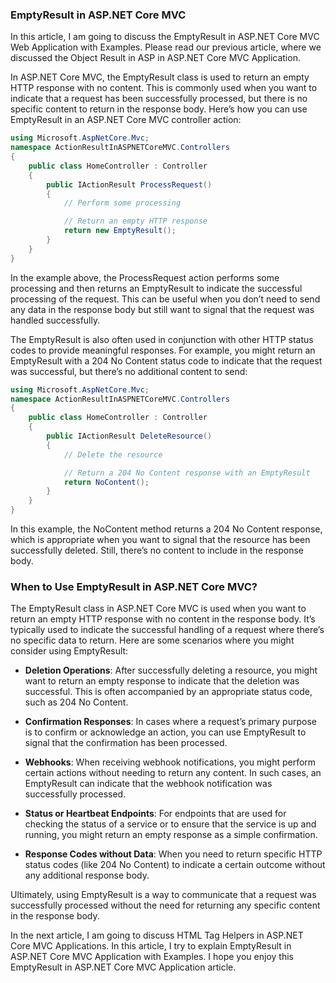 ### EmptyResult in ASP.NET Core MVC

In this article, I am going to discuss the EmptyResult in ASP.NET Core MVC Web Application with Examples. Please read our previous article, where we discussed the Object Result in ASP in ASP.NET Core MVC Application.

In ASP.NET Core MVC, the EmptyResult class is used to return an empty HTTP response with no content. This is commonly used when you want to indicate that a request has been successfully processed, but there is no specific content to return in the response body. Here’s how you can use EmptyResult in an ASP.NET Core MVC controller action:

```C#
using Microsoft.AspNetCore.Mvc;
namespace ActionResultInASPNETCoreMVC.Controllers
{
    public class HomeController : Controller
    {
        public IActionResult ProcessRequest()
        {
            // Perform some processing

            // Return an empty HTTP response
            return new EmptyResult();
        }
    }
}
```

In the example above, the ProcessRequest action performs some processing and then returns an EmptyResult to indicate the successful processing of the request. This can be useful when you don’t need to send any data in the response body but still want to signal that the request was handled successfully.

The EmptyResult is also often used in conjunction with other HTTP status codes to provide meaningful responses. For example, you might return an EmptyResult with a 204 No Content status code to indicate that the request was successful, but there’s no additional content to send:

```C#
using Microsoft.AspNetCore.Mvc;
namespace ActionResultInASPNETCoreMVC.Controllers
{
    public class HomeController : Controller
    {
        public IActionResult DeleteResource()
        {
            // Delete the resource

            // Return a 204 No Content response with an EmptyResult
            return NoContent();
        }
    }
}
```

In this example, the NoContent method returns a 204 No Content response, which is appropriate when you want to signal that the resource has been successfully deleted. Still, there’s no content to include in the response body.

### When to Use EmptyResult in ASP.NET Core MVC?

The EmptyResult class in ASP.NET Core MVC is used when you want to return an empty HTTP response with no content in the response body. It’s typically used to indicate the successful handling of a request where there’s no specific data to return. Here are some scenarios where you might consider using EmptyResult:

- **Deletion Operations**: After successfully deleting a resource, you might want to return an empty response to indicate that the deletion was successful. This is often accompanied by an appropriate status code, such as 204 No Content.

- **Confirmation Responses**: In cases where a request’s primary purpose is to confirm or acknowledge an action, you can use EmptyResult to signal that the confirmation has been processed.

- **Webhooks**: When receiving webhook notifications, you might perform certain actions without needing to return any content. In such cases, an EmptyResult can indicate that the webhook notification was successfully processed.

- **Status or Heartbeat Endpoints**: For endpoints that are used for checking the status of a service or to ensure that the service is up and running, you might return an empty response as a simple confirmation.

- **Response Codes without Data**: When you need to return specific HTTP status codes (like 204 No Content) to indicate a certain outcome without any additional response body.


Ultimately, using EmptyResult is a way to communicate that a request was successfully processed without the need for returning any specific content in the response body.

In the next article, I am going to discuss HTML Tag Helpers in ASP.NET Core MVC Applications. In this article, I try to explain EmptyResult in ASP.NET Core MVC Application with Examples. I hope you enjoy this EmptyResult in ASP.NET Core MVC Application article.

